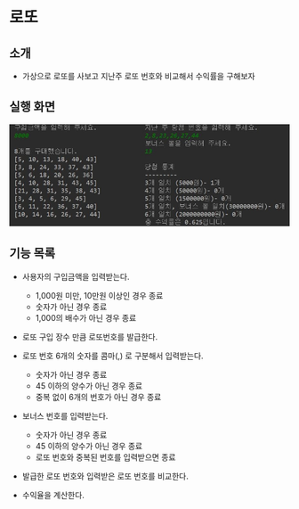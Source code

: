 # 로또

## 소개
   * 가상으로 로또를 사보고 지난주 로또 번호와 비교해서 수익률을 구해보자

## 실행 화면   
![result.jpg](./images/result.JPG)   

## 기능 목록

   * 사용자의 구입금액을 입력받는다.
        - 1,000원 미만, 10만원 이상인 경우 종료
        - 숫자가 아닌 경우 종료
        - 1,000의 배수가 아닌 경우 종료
       
   * 로또 구입 장수 만큼 로또번호를 발급한다.
       
   * 로또 번호 6개의 숫자를 콤마(,) 로 구분해서 입력받는다.
        - 숫자가 아닌 경우 종료
        - 45 이하의 양수가 아닌 경우 종료
        - 중복 없이 6개의 번호가 아닌 경우 종료
     
   * 보너스 번호를 입력받는다.
        - 숫자가 아닌 경우 종료
        - 45 이하의 양수가 아닌 경우 종료
        - 로또 번호와 중복된 번호를 입력받으면 종료
     
   * 발급한 로또 번호와 입력받은 로또 번호를 비교한다.
       
   * 수익율을 계산한다.